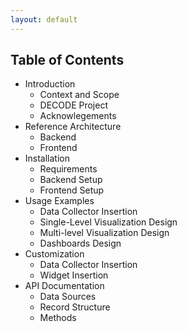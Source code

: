 ```yaml
---
layout: default
---
```



## Table of Contents

- Introduction
  - Context and Scope
  - DECODE Project
  - Acknowlegements
- Reference Architecture
  - Backend
  - Frontend
- Installation
  - Requirements
  - Backend Setup
  - Frontend Setup
- Usage Examples
  - Data Collector Insertion
  - Single-Level Visualization Design
  - Multi-level Visualization Design
  - Dashboards Design
- Customization
  - Data Collector Insertion
  - Widget Insertion
- API Documentation
  - Data Sources
  - Record Structure
  - Methods